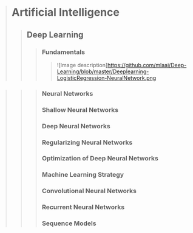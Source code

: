 > # Artificial Intelligence
>> ## Deep Learning
>>> ### Fundamentals
>>>> ![Image description]https://github.com/mlaai/Deep-Learning/blob/master/Deeplearning-LogisticRegression-NeuralNetwork.png

>>> ### Neural Networks
>>> ### Shallow Neural Networks
>>> ### Deep Neural Networks
>>> ### Regularizing Neural Networks
>>> ### Optimization of Deep Neural Networks
>>> ### Machine Learning Strategy
>>> ### Convolutional Neural Networks
>>> ### Recurrent Neural Networks
>>> ### Sequence Models
